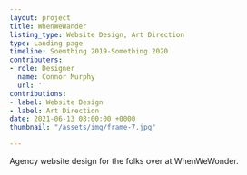 ```yaml
---
layout: project
title: WhenWeWander
listing_type: Website Design, Art Direction
type: Landing page
timeline: Soemthing 2019-Something 2020
contributers:
- role: Designer
  name: Connor Murphy
  url: ''
contributions:
- label: Website Design
- label: Art Direction
date: 2021-06-13 08:00:00 +0000
thumbnail: "/assets/img/frame-7.jpg"

---
```

Agency website design for the folks over at WhenWeWonder.